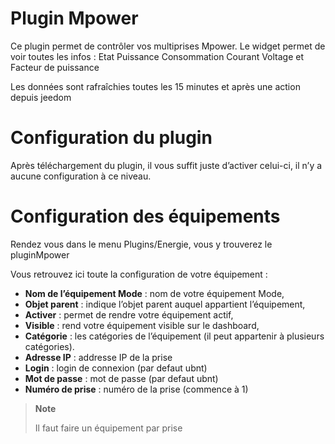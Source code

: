 # Plugin Mpower

Ce plugin permet de contrôler vos multiprises Mpower. Le widget permet de voir toutes les infos : Etat Puissance Consommation Courant Voltage et Facteur de puissance

Les données sont rafraîchies toutes les 15 minutes et après une action depuis jeedom

# Configuration du plugin

Après téléchargement du plugin, il vous suffit juste d’activer celui-ci, il n’y a aucune configuration à ce niveau.

# Configuration des équipements

Rendez vous dans le menu Plugins/Energie, vous y trouverez le pluginMpower

Vous retrouvez ici toute la configuration de votre équipement :

-   **Nom de l’équipement Mode** : nom de votre équipement Mode,
-   **Objet parent** : indique l’objet parent auquel appartient l’équipement,
-   **Activer** : permet de rendre votre équipement actif,
-   **Visible** : rend votre équipement visible sur le dashboard,
-   **Catégorie** : les catégories de l’équipement (il peut appartenir à plusieurs catégories).
-   **Adresse IP** : addresse IP de la prise
-   **Login** : login de connexion (par defaut ubnt)
-   **Mot de passe** : mot de passe (par defaut ubnt)
-   **Numéro de prise** : numéro de la prise (commence à 1)

> **Note**
>
> Il faut faire un équipement par prise
